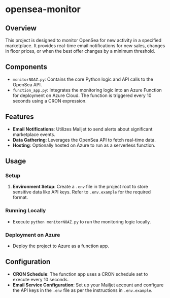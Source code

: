 # opensea-monitor

## Overview
This project is designed to monitor OpenSea for new activity in a specified marketplace. It provides real-time email notifications for new sales, changes in floor prices, or when the best offer changes by a minimum threshold.

## Components
- `monitorNOAZ.py`: Contains the core Python logic and API calls to the OpenSea API.
- `function_app.py`: Integrates the monitoring logic into an Azure Function for deployment on Azure Cloud. The function is triggered every 10 seconds using a CRON expression.

## Features
- **Email Notifications**: Utilizes Mailjet to send alerts about significant marketplace events.
- **Data Gathering**: Leverages the OpenSea API to fetch real-time data.
- **Hosting**: Optionally hosted on Azure to run as a serverless function.

## Usage

### Setup
1. **Environment Setup**: Create a `.env` file in the project root to store sensitive data like API keys. Refer to `.env.example` for the required format.

### Running Locally
- Execute `python monitorNOAZ.py` to run the monitoring logic locally.

### Deployment on Azure
- Deploy the project to Azure as a function app.

## Configuration
- **CRON Schedule**: The function app uses a CRON schedule set to execute every 10 seconds.
- **Email Service Configuration**: Set up your Mailjet account and configure the API keys in the `.env` file as per the instructions in `.env.example`.
